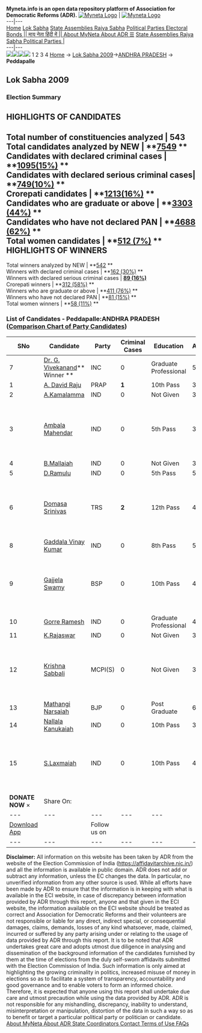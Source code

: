 **Myneta.info is an open data repository platform of Association for Democratic Reforms (ADR).**
[![Myneta Logo](https://www.myneta.info/lib/img/myneta-logo.png)](https://www.myneta.info/) | [![Myneta Logo](https://www.myneta.info/lib/img/adr-logo.png)](https://adrindia.org)  
---|---  
[Home](https://www.myneta.info/) [Lok Sabha](https://www.myneta.info/#ls "Lok Sabha") [ State Assemblies ](https://www.myneta.info/#sa "State Assemblies") [Rajya Sabha](https://www.myneta.info/#rs "Rajya Sabha") [Political Parties ](https://www.myneta.info/party "Political Parties") [ Electoral Bonds ](https://www.myneta.info/electoral_bonds "Electoral Bonds") [ || माय नेता हिंदी में || ](https://translate.google.co.in/translate?prev=hp&hl=en&js=y&u=www.myneta.info&sl=en&tl=hi&history_state0=) [ About MyNeta ](https://adrindia.org/content/about-myneta) [ About ADR ](https://adrindia.org/about-adr/who-we-are) [☰](javascript:void\(0\))
[ State Assemblies ](https://www.myneta.info/#sa "State Assemblies") [ Rajya Sabha ](https://www.myneta.info/#rs "Rajya Sabha") [ Political Parties ](https://www.myneta.info/party "Political Parties")
|   
---|---  
![](https://www.myneta.info/lib/img/banner/banner-1.png)![](https://www.myneta.info/lib/img/banner/banner-2.png)![](https://www.myneta.info/lib/img/banner/banner-3.png)![](https://www.myneta.info/lib/img/banner/banner-4.png)
1  2  3  4 
[Home](https://www.myneta.info/) → [Lok Sabha 2009](https://www.myneta.info/ls2009/)→[ANDHRA PRADESH](https://www.myneta.info/ls2009/index.php?action=show_constituencies&state_id=1) → **Peddapalle**
### 
## Lok Sabha 2009
###  Election Summary 
HIGHLIGHTS OF CANDIDATES  
---  
Total number of constituencies analyzed |  543   
Total candidates analyzed by NEW | **[7549](https://www.myneta.info/ls2009/index.php?action=summary&subAction=candidates_analyzed&sort=candidate#summary) **  
Candidates with declared criminal cases | **[1095(15%)](https://www.myneta.info/ls2009/index.php?action=summary&subAction=crime&sort=candidate#summary) **  
Candidates with declared serious criminal cases| **[749(10%)](https://www.myneta.info/ls2009/index.php?action=summary&subAction=serious_crime&sort=candidate#summary) **  
Crorepati candidates | **[1213(16%)](https://www.myneta.info/ls2009/index.php?action=summary&subAction=crorepati&sort=candidate#summary) **  
Candidates who are graduate or above | **[3303 (44%)](https://www.myneta.info/ls2009/index.php?action=summary&subAction=education&sort=candidate#summary) **  
Candidates who have not declared PAN | **[4688 (62%)](https://www.myneta.info/ls2009/index.php?action=summary&subAction=without_pan&sort=candidate#summary) **  
Total women candidates | **[512 (7%)](https://www.myneta.info/ls2009/index.php?action=summary&subAction=women_candidate&sort=candidate#summary) **  
HIGHLIGHTS OF WINNERS  
---  
Total winners analyzed by NEW | **[542](https://www.myneta.info/ls2009/index.php?action=summary&subAction=winner_analyzed&sort=candidate#summary) **  
Winners with declared criminal cases | **[162 (30%)](https://www.myneta.info/ls2009/index.php?action=summary&subAction=winner_crime&sort=candidate#summary) **  
Winners with declared serious criminal cases | **[89 (16%)](https://www.myneta.info/ls2009/index.php?action=summary&subAction=winner_serious_crime&sort=candidate#summary)**  
Crorepati winners | **[312 (58%)](https://www.myneta.info/ls2009/index.php?action=summary&subAction=winner_crorepati&sort=candidate#summary) **  
Winners who are graduate or above | **[411 (76%)](https://www.myneta.info/ls2009/index.php?action=summary&subAction=winner_education&sort=candidate#summary) **  
Winners who have not declared PAN | **[81 (15%)](https://www.myneta.info/ls2009/index.php?action=summary&subAction=winner_without_pan&sort=candidate#summary) **  
Total women winners | **[58 (11%)](https://www.myneta.info/ls2009/index.php?action=summary&subAction=winner_women&sort=candidate#summary) **  
### List of Candidates - Peddapalle:ANDHRA PRADESH ([Comparison Chart of Party Candidates](https://www.myneta.info/ls2009/comparisonchart.php?constituency_id=2))
SNo | Candidate| Party| Criminal Cases| Education| Age| Total Assets| Liabilities  
---|---|---|---|---|---|---|---  
7  | [Dr. G. Vivekanand](https://www.myneta.info/ls2009/candidate.php?candidate_id=290)** Winner ** | INC | 0 | Graduate Professional| 51 | Rs 72,95,09,675 ~ 72 Crore+ | Rs 0 ~   
1  | [A. David Raju](https://www.myneta.info/ls2009/candidate.php?candidate_id=515) | PRAP | **1** | 10th Pass| 36 | Rs 14,60,000 ~ 14 Lacs+ | Rs 0 ~   
2  | [A.Kamalamma](https://www.myneta.info/ls2009/candidate.php?candidate_id=1004) | IND | 0 | Not Given| 36 | Rs 1,55,000 ~ 1 Lacs+ | Rs 0 ~   
3  | [Ambala Mahendar](https://www.myneta.info/ls2009/candidate.php?candidate_id=1003) | IND | 0 | 5th Pass| 38 | ![](https://myneta.info/image_v2.php?myneta_folder=ls2009&candidate_id=1003&col=ta) | ![](https://myneta.info/image_v2.php?myneta_folder=ls2009&candidate_id=1003&col=lia)  
4  | [B.Mallaiah](https://www.myneta.info/ls2009/candidate.php?candidate_id=1007) | IND | 0 | Not Given| 32 | Nil | Rs 0 ~   
5  | [D.Ramulu](https://www.myneta.info/ls2009/candidate.php?candidate_id=1009) | IND | 0 | 5th Pass| 51 | Rs 3,00,000 ~ 3 Lacs+ | Rs 0 ~   
6  | [Domasa Srinivas](https://www.myneta.info/ls2009/candidate.php?candidate_id=514) | TRS | **2** | 12th Pass| 41 | ![](https://myneta.info/image_v2.php?myneta_folder=ls2009&candidate_id=514&col=ta) | ![](https://myneta.info/image_v2.php?myneta_folder=ls2009&candidate_id=514&col=lia)  
8  | [Gaddala Vinay Kumar](https://www.myneta.info/ls2009/candidate.php?candidate_id=14) | IND | 0 | 8th Pass| 51 | Rs 52,84,500 ~ 52 Lacs+ | Rs 1,050 ~ 1 Thou+  
9  | [Gajjela Swamy](https://www.myneta.info/ls2009/candidate.php?candidate_id=1001) | BSP | 0 | 10th Pass| 49 | ![](https://myneta.info/image_v2.php?myneta_folder=ls2009&candidate_id=1001&col=ta) | ![](https://myneta.info/image_v2.php?myneta_folder=ls2009&candidate_id=1001&col=lia)  
10  | [Gorre Ramesh](https://www.myneta.info/ls2009/candidate.php?candidate_id=1005) | IND | 0 | Graduate Professional| 42 | Rs 3,00,000 ~ 3 Lacs+ | Rs 0 ~   
11  | [K.Rajaswar](https://www.myneta.info/ls2009/candidate.php?candidate_id=1008) | IND | 0 | Not Given| 38 | Nil | Rs 0 ~   
12  | [Krishna Sabbali](https://www.myneta.info/ls2009/candidate.php?candidate_id=1002) | MCPI(S) | 0 | Not Given| 39 | ![](https://myneta.info/image_v2.php?myneta_folder=ls2009&candidate_id=1002&col=ta) | ![](https://myneta.info/image_v2.php?myneta_folder=ls2009&candidate_id=1002&col=lia)  
13  | [Mathangi Narsaiah](https://www.myneta.info/ls2009/candidate.php?candidate_id=289) | BJP | 0 | Post Graduate| 63 | Rs 89,14,000 ~ 89 Lacs+ | Rs 7,000 ~ 7 Thou+  
14  | [Nallala Kanukaiah](https://www.myneta.info/ls2009/candidate.php?candidate_id=1006) | IND | 0 | 10th Pass| 39 | Rs 67,500 ~ 67 Thou+ | Rs 0 ~   
15  | [S.Laxmaiah](https://www.myneta.info/ls2009/candidate.php?candidate_id=1010) | IND | 0 | 10th Pass| 41 | ![](https://myneta.info/image_v2.php?myneta_folder=ls2009&candidate_id=1010&col=ta) | ![](https://myneta.info/image_v2.php?myneta_folder=ls2009&candidate_id=1010&col=lia)  
|  **DONATE NOW** × |  Share On:  | [](https://api.whatsapp.com/send?text=https%3A%2F%2Fmyneta.info%2Fpunjab2022%2Findex.php%3Faction%3Dshow_constituencies%26state_id%3D19) | [](https://www.facebook.com/sharer/sharer.php?u=https%3A%2F%2Fmyneta.info%2Fpunjab2022%2Findex.php%3Faction%3Dshow_constituencies%26state_id%3D19) | [](https://twitter.com/share?url=https%3A%2F%2Fmyneta.info%2Fpunjab2022%2Findex.php%3Faction%3Dshow_constituencies%26state_id%3D19)  
---|---|---|---|---  
| [ Download App ](https://play.google.com/store/apps/details?id=com.webrosoft.myneta1&pcampaignid=pcampaignidMKT-Other-global-all-co-prtnr-py-PartBadge-Mar2515-1) | [](https://play.google.com/store/apps/details?id=com.webrosoft.myneta1&pcampaignid=pcampaignidMKT-Other-global-all-co-prtnr-py-PartBadge-Mar2515-1) |  Follow us on  | [](https://www.facebook.com/adrindia.org/) | [](https://twitter.com/adrspeaks) | [](https://groups.google.com/g/national-election-watch?hl=en&pli=1) | [](https://www.instagram.com/adrspeaks/) | [](https://www.youtube.com/user/adrspeaks) | [](https://sharechat.com/profile/adrspeaks)  
---|---|---|---|---|---|---|---|---  
**Disclaimer:** All information on this website has been taken by ADR from the website of the Election Commission of India (https://affidavitarchive.nic.in/) and all the information is available in public domain. ADR does not add or subtract any information, unless the EC changes the data. In particular, no unverified information from any other source is used. While all efforts have been made by ADR to ensure that the information is in keeping with what is available in the ECI website, in case of discrepancy between information provided by ADR through this report, anyone and that given in the ECI website, the information available on the ECI website should be treated as correct and Association for Democratic Reforms and their volunteers are not responsible or liable for any direct, indirect special, or consequential damages, claims, demands, losses of any kind whatsoever, made, claimed, incurred or suffered by any party arising under or relating to the usage of data provided by ADR through this report. It is to be noted that ADR undertakes great care and adopts utmost due diligence in analysing and dissemination of the background information of the candidates furnished by them at the time of elections from the duly self-sworn affidavits submitted with the Election Commission of India. Such information is only aimed at highlighting the growing criminality in politics, increased misuse of money in elections so as to facilitate a system of transparency, accountability and good governance and to enable voters to form an informed choice. Therefore, it is expected that anyone using this report shall undertake due care and utmost precaution while using the data provided by ADR. ADR is not responsible for any mishandling, discrepancy, inability to understand, misinterpretation or manipulation, distortion of the data in such a way so as to benefit or target a particular political party or politician or candidate. 
[ About MyNeta ](https://adrindia.org/content/about-myneta) [ About ADR ](https://adrindia.org/about-adr/who-we-are) [ State Coordinators ](https://adrindia.org/about-adr/state-coordinators) [ Contact ](https://adrindia.org/contact-us) [ Terms of Use ](https://adrindia.org/content/adr-terms-use) [ FAQs ](https://adrindia.org/content/faqs)
